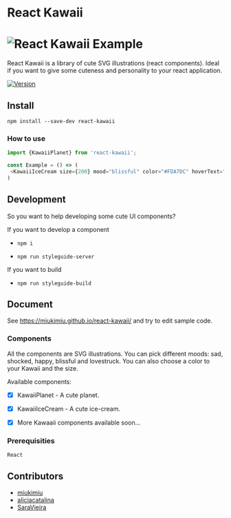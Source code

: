 # React Kawaii

# ![React Kawaii Example](https://github.com/miukimiu/react-kawaii/blob/master/docs/kawaii-example.png?raw=true)

React Kawaii is a library of cute SVG illustrations (react components). Ideal if you want to give some cuteness and personality to your react application.

[![Version](https://img.shields.io/npm/v/react-kawaii.svg?style=flat-square)](https://www.npmjs.com/package/react-kawaii)

## Install

`npm install --save-dev react-kawaii`

### How to use

 ```javascript
import {KawaiiPlanet} from 'react-kawaii';

const Example = () => (
  <KawaiiIceCream size={200} mood="blissful" color="#FDA7DC" hoverText="Hello World!"/>
)
 ```

## Development

So you want to help developing some cute UI components?

If you want to develop a component

- `npm i`

- `npm run styleguide-server`


If you want to build

- `npm run styleguide-build`

## Document

See https://miukimiu.github.io/react-kawaii/ and try to edit sample code.

### Components

All the components are SVG illustrations. You can pick different moods:  sad, shocked, happy, blissful and lovestruck. You can also choose a color to your Kawaii and the size.

Available components:
- [x] KawaiiPlanet - A cute planet.
- [x] KawaiiIceCream - A cute ice-cream.
- [x] More Kawaaii components available soon...


### Prerequisities

```
React
```

## Contributors

* [miukimiu](https://github.com/miukimiu)
* [aliciacatalina](https://github.com/aliciacatalina)
* [SaraVieira](https://github.com/SaraVieira)


